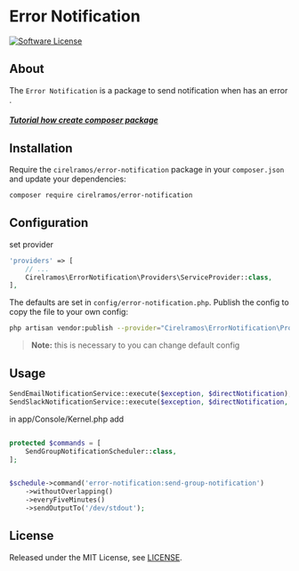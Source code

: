 # Error Notification

[![Software License][ico-license]](LICENSE.md)

## About

The `Error Notification` is a package to send notification when has an error .

##### [Tutorial how create composer package](https://cirelramos.blogspot.com/2022/04/how-create-composer-package.html)

## Installation

Require the `cirelramos/error-notification` package in your `composer.json` and update your dependencies:
```sh
composer require cirelramos/error-notification
```


## Configuration

set provider

```php
'providers' => [
    // ...
    Cirelramos\ErrorNotification\Providers\ServiceProvider::class,
],
```


The defaults are set in `config/error-notification.php`. Publish the config to copy the file to your own config:
```sh
php artisan vendor:publish --provider="Cirelramos\ErrorNotification\Providers\ServiceProvider"
```

> **Note:** this is necessary to you can change default config



## Usage

```php
SendEmailNotificationService::execute($exception, $directNotification);
SendSlackNotificationService::execute($exception, $directNotification, $channelSlack);
```

in app/Console/Kernel.php add
```php

protected $commands = [
    SendGroupNotificationScheduler::class,
];


$schedule->command('error-notification:send-group-notification')
    ->withoutOverlapping()
    ->everyFiveMinutes()
    ->sendOutputTo('/dev/stdout');
```


## License

Released under the MIT License, see [LICENSE](LICENSE).


[ico-license]: https://img.shields.io/badge/license-MIT-brightgreen.svg?style=flat-square

